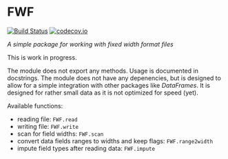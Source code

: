 FWF
===

[![Build Status](https://travis-ci.org/bkamins/FWF.jl.svg?branch=master)](https://travis-ci.org/bkamins/FWF.jl)
[![codecov.io](http://codecov.io/github/bkamins/FWF.jl/coverage.svg?branch=master)](http://codecov.io/github/bkamins/FWF.jl?branch=master)

*A simple package for working with fixed width format files*

This is work in progress.

The module does not export any methods. Usage is documented in docstrings.
The module does not have any depenencies, but is designed to allow for a simple
integration with other packages like *DataFrames*.
It is designed for rather small data as it is not optimized for speed (yet).

Available functions:
* reading file: `FWF.read`
* writing file: `FWF.write`
* scan for field widths: `FWF.scan`
* convert data fields ranges to widths and keep flags: `FWF.range2width`
* impute field types after reading data: `FWF.impute`

